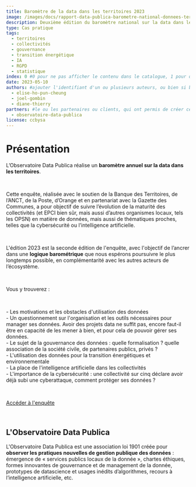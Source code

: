 ```yaml
---
title: Baromètre de la data dans les territoires 2023
image: /images/docs/rapport-data-publica-barometre-national-donnees-territoires.jpg
description: Deuxième édition du baromètre national sur la data dans les territoires par l’observatoire Data Publica et ses partenaires
type: Cas pratique
tags:
  - territoires
  - collectivités
  - gouvernance
  - transition énergétique
  - IA
  - RGPD
  - statistique
index: 0 #0 pour ne pas afficher le contenu dans le catalogue, 1 pour qu'il s'affiche dans le catalogue
date: 2023-05-10
authors: #ajouter l'identifiant d'un ou plusieurs auteurs, ou bien si besoin / préférence, "equipe-datactivist"
  - elise-ho-pun-cheung
  - joel-gombin
  - diane-thierry
partners: #le ou les partenaires ou clients, qui ont permis de créer ce contenu, ou avec qui il a été testé.
  - observatoire-data-publica
license: ccbysa
---
```


# Présentation

  
L’Observatoire Data Publica réalise un **baromètre annuel sur la data dans les territoires**.

<br/>

Cette enquête, réalisée avec le soutien de la Banque des Territoires, de l’ANCT, de la Poste, d’Orange et en partenariat avec la Gazette des Communes, a pour objectif de suivre l’évolution de la maturité des collectivités (et EPCI bien sûr, mais aussi d’autres organismes locaux, tels les OPSN) en matière de données, mais aussi de thématiques proches, telles que la cybersécurité ou l’intelligence artificielle.  
  
<br/>

L'édition 2023 est la seconde édition de l'enquête, avec l'objectif de l’ancrer dans une **logique barométrique** que nous espérons poursuivre le plus longtemps possible, en complémentarité avec les autres acteurs de l’écosystème.

<br/>

Vous y trouverez :

<br/>

\- Les motivations et les obstacles d'utilisation des données  
\- Un questionnement sur l'organisation et les outils nécessaires pour manager ses données. Avoir des projets data ne suffit pas, encore faut-il être en capacité de les mener à bien, et pour cela de pouvoir gérer ses données.  
\- Le sujet de la gouvernance des données : quelle formalisation ? quelle association de la société civile, de partenaires publics, privés ?  
\- L'utilisation des données pour la transition énergétiques et environnementale  
\- La place de l'intelligence artificielle dans les collectivités  
\- L'importance de la cybersécurité : une collectivité sur cinq déclare avoir déjà subi une cyberattaque, comment protéger ses données ?  
  
<br/>

<a href="https://observatoire.data-publica.eu/nos-publications" class="customButton">Accéder à l'enquête</a>

<br/>

## L'Observatoire Data Publica

L'Observatoire Data Publica est une association loi 1901 créée pour **observer les pratiques nouvelles de gestion publique des données** : émergence de « services publics locaux de la donnée », chartes éthiques, formes innovantes de gouvernance et de management de la donnée, prototypes de datascience et usages inédits d’algorithmes, recours à l’intelligence artificielle, etc.